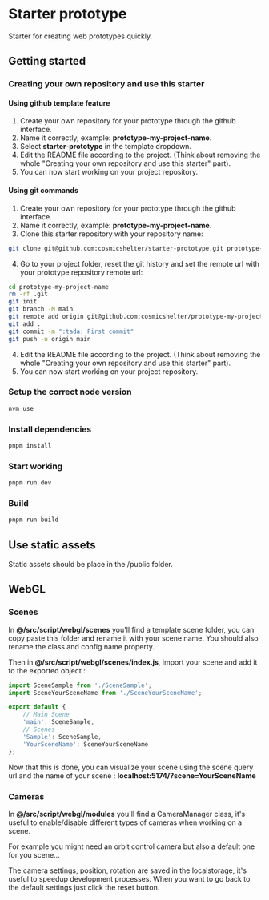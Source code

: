 # Starter prototype

Starter for creating web prototypes quickly.

## Getting started

### Creating your own repository and use this starter

#### Using github template feature

1. Create your own repository for your prototype through the github interface.
2. Name it correctly, example: **prototype-my-project-name**.
3. Select **starter-prototype** in the template dropdown.
4. Edit the README file according to the project. (Think about removing the whole "Creating your own repository and use this starter" part).
5. You can now start working on your project repository.

#### Using git commands

1. Create your own repository for your prototype through the github interface.
2. Name it correctly, example: **prototype-my-project-name**.
3. Clone this starter repository with your repository name:
```bash
git clone git@github.com:cosmicshelter/starter-prototype.git prototype-my-project-name
```
4. Go to your project folder, reset the git history and set the remote url with your prototype repository remote url:
```bash
cd prototype-my-project-name
rm -rf .git
git init
git branch -M main
git remote add origin git@github.com:cosmicshelter/prototype-my-project-name.git
git add .
git commit -m ":tada: First commit"
git push -u origin main
```
4. Edit the README file according to the project. (Think about removing the whole "Creating your own repository and use this starter" part).
5. You can now start working on your project repository.

### Setup the correct node version

```bash
nvm use
```

### Install dependencies

```bash
pnpm install
```

### Start working

```bash
pnpm run dev
```

### Build

```bash
pnpm run build
```

## Use static assets

Static assets should be place in the /public folder.

## WebGL

### Scenes

In **@/src/script/webgl/scenes** you'll find a template scene folder, you can copy paste this folder and rename it with your scene name. You should also rename the class and config name property.

Then in **@/src/script/webgl/scenes/index.js**, import your scene and add it to the exported object : 

```js
import SceneSample from './SceneSample';
import SceneYourSceneName from './SceneYourSceneName';

export default {
    // Main Scene
    'main': SceneSample,
    // Scenes
    'Sample': SceneSample,
    'YourSceneName': SceneYourSceneName
};
```

Now that this is done, you can visualize your scene using the scene query url and the name of your scene : **localhost:5174/?scene=YourSceneName**

### Cameras

In **@/src/script/webgl/modules** you'll find a CameraManager class, it's useful to enable/disable different types of cameras when working on a scene.

For example you might need an orbit control camera but also a default one for you scene... 

The camera settings, position, rotation are saved in the localstorage, it's useful to speedup development processes. When you want to go back to the default settings just click the reset button.
